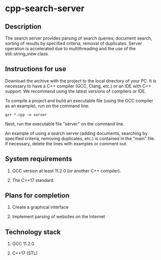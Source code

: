 # cpp-search-server

## Description

The search server provides parsing of search queries, document search, sorting of results by specified criteria, removal of duplicates. Server operation is accelerated due to multithreading and the use of the std::string_view class.

## Instructions for use

Download the archive with the project to the local directory of your PC. It is necessary to have a C++ compiler (GCC, Clang, etc.) or an IDE with C++ support.  We recommend using the latest versions of compilers or IDE. 

To compile a project and build an executable file (using the GCC compiler as an example), run on the command line:
```
g++ *.cpp –o server
```
Next, run the executable file "server" on the command line.

An example of using a search server (adding documents, searching by specified criteria, removing duplicates, etc.) is contained in the "main" file. If necessary, delete the lines with examples or comment out.

## System requirements

1. GCC version at least 11.2.0 (or another C++ compiler).

2. The C++17 standard.

## Plans for completion

1. Create a graphical interface

2. Implement parsing of websites on the Internet

## Technology stack

1. GCC 11.2.0

2. C++17 (STL)